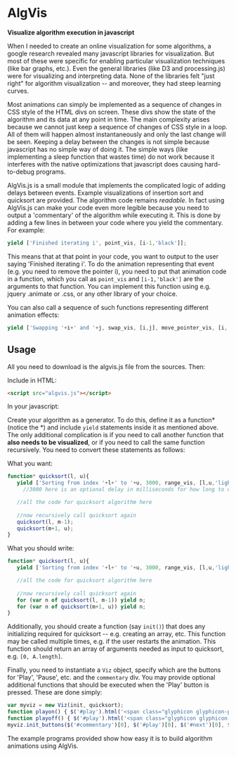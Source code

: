 AlgVis
======

**Visualize algorithm execution in javascript**

When I needed to create an online visualization for some algorithms, a google research revealed many javascript libraries for visualization. But most of these were specific for enabling particular visualization techniques (like bar graphs, etc.). Even the general libraries (like D3 and processing.js) were for visualizing and interpreting data. None of the libraries felt "just right" for algorithm visualization -- and moreover, they had steep learning curves.

Most animations can simply be implemented as a sequence of changes in CSS style of the HTML divs on screen. These divs show the state of the algorithm and its data at any point in time. The main complexity arises because we cannot just keep a sequence of changes of CSS style in a loop. All of them will happen almost instantaneously and only the last change will be seen. Keeping a delay between the changes is not simple because javascript has no simple way of doing it. The simple ways (like implementing a sleep function that wastes time) do not work because it interferes with the native optimizations that javascript does causing hard-to-debug programs.

AlgVis.js is a small module that implements the complicated logic of adding delays between events. Example visualizations of insertion sort and quicksort are provided. The algorithm code remains _readable_. In fact using AlgVis.js can make your code even more legible because you need to output a 'commentary' of the algorithm while executing it. This is done by adding a few lines in between your code where you yield the commentary. For example:

``` javascript
yield ['Finished iterating i', point_vis, [i-1,'black']];
```

This means that at that point in your code, you want to output to the user saying 'Finished iterating i'. To do the animation representing that event (e.g. you need to remove the pointer i), you need to put that animation code in a function, which you call as `point_vis` and  `[i-1,'black']` are the arguments to that function. You can implement this function using e.g. jquery .animate or .css, or any other library of your choice.

You can also call a sequence of such functions representing different animation effects:

``` javascript
yield ['Swapping '+i+' and '+j, swap_vis, [i,j], move_pointer_vis, [i,'black',j,'red']];
```

Usage
-----

All you need to download is the algvis.js file from the sources. Then:

Include in HTML:

``` html
<script src="algvis.js"></script>
```

In your javascript:

Create your algorithm as a generator. To do this, define it as a function\* (notice the \*) and include `yield` statements inside it as mentioned above. The only additional complication is if you need to call another function that **also needs to be visualized**, or if you need to call the same function recursively. You need to convert these statements as follows:

What you want:

``` javascript
function* quicksort(l, u){
   yield ['Sorting from index '+l+' to '+u, 3000, range_vis, [l,u,'lightcyan']];
     //3000 here is an optional delay in milliseconds for how long to display this commentary; default is 2000

   //all the code for quicksort algorithm here
   
   //now recursively call quicksort again
   quicksort(l, m-1);
   quicksort(m+1, u);
}
```

What you should write:

``` javascript
function* quicksort(l, u){
   yield ['Sorting from index '+l+' to '+u, 3000, range_vis, [l,u,'lightcyan']];

   //all the code for quicksort algorithm here
   
   //now recursively call quicksort again
   for (var n of quicksort(l, m-1)) yield n;
   for (var n of quicksort(m+1, u)) yield n;
}
```

Additionally, you should create a function (say `init()`) that does any initializing required for quicksort -- e.g. creating an array, etc. This function may be called multiple times, e.g. if the user restarts the animation. This function should return an array of arguments needed as input to quicksort, e.g. `[0, A.length]`.

Finally, you need to instantiate a `Viz` object, specify which are the buttons for 'Play', 'Pause', etc. and the `commentary` div. You may provide optional additional functions that should be executed when the 'Play' button is pressed. These are done simply:

``` javascript
var myviz = new Viz(init, quicksort);
function playon() { $('#play').html('<span class="glyphicon glyphicon-play"></span>'); }
function playoff() { $('#play').html('<span class="glyphicon glyphicon-pause"></span>'); }
myviz.init_buttons($('#commentary')[0], $('#play')[0], $('#next')[0], $('#stop')[0], playon, playoff);
```

The example programs provided show how easy it is to build algorithm animations using AlgVis.
